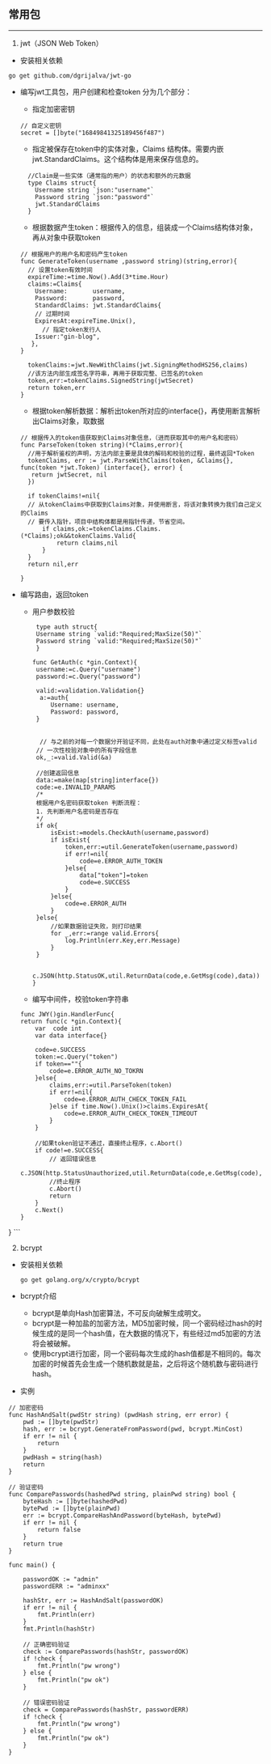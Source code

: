 ## 常用包
***

1. jwt（JSON Web Token）

  - 安装相关依赖

  ```golang
  go get github.com/dgrijalva/jwt-go
  ```

  - 编写jwt工具包，用户创建和检查token 分为几个部分：

    - 指定加密密钥

    ```golang
    // 自定义密钥
    secret = []byte("16849841325189456f487")
    ```

    - 指定被保存在token中的实体对象，Claims 结构体。需要内嵌jwt.StandardClaims。这个结构体是用来保存信息的。

    ```golang
      //Claim是一些实体（通常指的用户）的状态和额外的元数据
      type Claims struct{
        Username string `json:"username"`
        Password string `json:"password"`
        jwt.StandardClaims
      }
    ```

    - 根据数据产生token：根据传入的信息，组装成一个Claims结构体对象，再从对象中获取token

    ```golang
    // 根据用户的用户名和密码产生token
    func GenerateToken(username ,password string)(string,error){
      // 设置token有效时间
      expireTime:=time.Now().Add(3*time.Hour)
      claims:=Claims{
 	    Username:       username,
        Password:       password,
        StandardClaims: jwt.StandardClaims{
        // 过期时间
  	    ExpiresAt:expireTime.Unix(),
 	      // 指定token发行人
        Issuer:"gin-blog",
       },
    }
    
      tokenClaims:=jwt.NewWithClaims(jwt.SigningMethodHS256,claims)
      //该方法内部生成签名字符串，再用于获取完整、已签名的token
      token,err:=tokenClaims.SignedString(jwtSecret)
      return token,err
    }
    ```

    - 根据token解析数据：解析出token所对应的interface{}，再使用断言解析出Claims对象，取数据

    ```golang
    // 根据传入的token值获取到Claims对象信息，（进而获取其中的用户名和密码）
    func ParseToken(token string)(*Claims,error){
      //用于解析鉴权的声明，方法内部主要是具体的解码和校验的过程，最终返回*Token
      tokenClaims, err := jwt.ParseWithClaims(token, &Claims{}, func(token *jwt.Token) (interface{}, error) {
       return jwtSecret, nil
      })
    
      if tokenClaims!=nil{
      // 从tokenClaims中获取到Claims对象，并使用断言，将该对象转换为我们自己定义的Claims
  	  // 要传入指针，项目中结构体都是用指针传递，节省空间。
    	  if claims,ok:=tokenClaims.Claims.(*Claims);ok&&tokenClaims.Valid{
    		  return claims,nil
    	  }
      }
      return nil,err
    
    }
    ```

 - 编写路由，返回token  

   - 用户参数校验
     
     ```golang
      type auth struct{
   	  Username string `valid:"Required;MaxSize(50)"`
   	  Password string `valid:"Required;MaxSize(50)"`
      }

     func GetAuth(c *gin.Context){
   	  username:=c.Query("username")
   	  password:=c.Query("password")

   	  valid:=validation.Validation{}
   	   a:=auth{
   		  Username: username,
   		  Password: password,
   	  }
   	  
       
       // 与之前的对每一个数据分开验证不同，此处在auth对象中通过定义标签valid
   	  // 一次性校验对象中的所有字段信息
   	  ok,_:=valid.Valid(&a)
     
   	  //创建返回信息
   	  data:=make(map[string]interface{})
   	  code:=e.INVALID_PARAMS
   	  /*
   	  根据用户名密码获取token 判断流程：
   	  1. 先判断用户名密码是否存在
   	  */
   	  if ok{
   		  isExist:=models.CheckAuth(username,password)
   		  if isExist{
   			  token,err:=util.GenerateToken(username,password)
   			  if err!=nil{
   				  code=e.ERROR_AUTH_TOKEN
   			  }else{
   				  data["token"]=token
   				  code=e.SUCCESS
   			  }
   		  }else{
   			  code=e.ERROR_AUTH
   		  }
   	  }else{
   		  //如果数据验证失败，则打印结果
   		  for _,err:=range valid.Errors{
   			  log.Println(err.Key,err.Message)
   		  }
   	  } 

   	  c.JSON(http.StatusOK,util.ReturnData(code,e.GetMsg(code),data))
     }
     ```

   - 编写中间件，校验token字符串

    ```golang
    func JWY()gin.HandlerFunc{
	return func(c *gin.Context){
		var  code int
		var data interface{}

		code=e.SUCCESS
		token:=c.Query("token")
		if token==""{
			code=e.ERROR_AUTH_NO_TOKRN
		}else{
			claims,err:=util.ParseToken(token)
			if err!=nil{
				code=e.ERROR_AUTH_CHECK_TOKEN_FAIL
			}else if time.Now().Unix()>claims.ExpiresAt{
				code=e.ERROR_AUTH_CHECK_TOKEN_TIMEOUT
			}
		}

		//如果token验证不通过，直接终止程序，c.Abort()
		if code!=e.SUCCESS{
			// 返回错误信息
			c.JSON(http.StatusUnauthorized,util.ReturnData(code,e.GetMsg(code),data))
			//终止程序
			c.Abort()
			return
		}
		c.Next()
	}
}
    ```

2. bcrypt
  
  - 安装相关依赖

    ```golang
    go get golang.org/x/crypto/bcrypt
    ```
    
  - bcrypt介绍
    - bcrypt是单向Hash加密算法，不可反向破解生成明文。
    - bcrypt是一种加盐的加密方法，MD5加密时候，同一个密码经过hash的时候生成的是同一个hash值，在大数据的情况下，有些经过md5加密的方法将会被破解。
    - 使用bcrypt进行加密，同一个密码每次生成的hash值都是不相同的。每次加密的时候首先会生成一个随机数就是盐，之后将这个随机数与密码进行hash。

  - 实例

```golang
// 加密密码
func HashAndSalt(pwdStr string) (pwdHash string, err error) {
	pwd := []byte(pwdStr)
	hash, err := bcrypt.GenerateFromPassword(pwd, bcrypt.MinCost)
	if err != nil {
		return
	}
	pwdHash = string(hash)
	return
}

// 验证密码
func ComparePasswords(hashedPwd string, plainPwd string) bool {
	byteHash := []byte(hashedPwd)
	bytePwd := []byte(plainPwd)
	err := bcrypt.CompareHashAndPassword(byteHash, bytePwd)
	if err != nil {
		return false
	}
	return true
}

func main() {

	passwordOK := "admin"
	passwordERR := "adminxx"

	hashStr, err := HashAndSalt(passwordOK)
	if err != nil {
		fmt.Println(err)
	}
	fmt.Println(hashStr)

	// 正确密码验证
	check := ComparePasswords(hashStr, passwordOK)
	if !check {
		fmt.Println("pw wrong")
	} else {
		fmt.Println("pw ok")
	}

	// 错误密码验证
	check = ComparePasswords(hashStr, passwordERR)
	if !check {
		fmt.Println("pw wrong")
	} else {
		fmt.Println("pw ok")
	}
}
```
